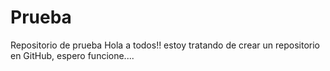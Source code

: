 # Prueba
Repositorio de prueba
Hola a todos!!
estoy tratando de crear un repositorio en GitHub, espero funcione....
